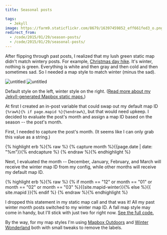 ```yaml
---
title: Seasonal posts

tags:
  - Jekyll
image: https://farm9.staticflickr.com/8679/16397459852_eff661fed3_o.png
redirect_from:
  - /code/2015/01/29/season-posts/
  - /code/2015/01/29/seasonal-posts/
---
```


After flipping through past posts, I realized that my lush green static map didn't match wintery posts. For example, [Christmas day hike](/adventures/2014/12/25/christmas-hike/). It's winter, nothing is green. Everything is white and then gray and then cold and then sometimes sad. So I needed a map style to match winter (minus the sad).

<div class="photos">
<img src="http://api.tiles.mapbox.com/v4/{{site.mapid}}/-73.7440735,42.5726903,15/600x400.png?access_token={{site.mapbox-token}}" class="img-half" alt="untitled">

<img src="http://api.tiles.mapbox.com/v4/{{site.mapid-winter}}/-73.7440735,42.5726903,15/600x400.png?access_token={{site.mapbox-token}}" class="img-half" alt="untitled">
</div>

Default style on the left, winter style on the right. ([Read more about my Jekyll-generated Mapbox static maps.](/code/2014/07/26/static-mapbox-for-jekyll/))

At first I created an in-post variable that could swap out my default map ID `{%raw%}{% if page.mapid %}{%endraw%}`, but that would need upkeep. I decided to evaluate the post's month and assign a map ID based on the season -- the post's month.

First, I needed to capture the post's month. (It seems like I can only grab this value as a string.)

{% highlight erb %}{% raw %}
{% capture month %}{{page.date | date: "%m"}}{% endcapture %}
{% endraw %}{% endhighlight %}

Next, I evaluated the month -- December, January, February, and March will receive the winter map ID from my config, while other months will receive my default map ID.

{% highlight erb %}{% raw %}
{% if month == "12" or month == "01" or month == "02" or month == "03" %}{{site.mapid-winter}}{% else %}{{ site.mapid }}{% endif %}
{% endraw %}{% endhighlight %}

I dropped this statement in my static map call and that was it! All my past winter month posts switched to my winter map ID. A fall map style may come in handy, but I'll stick with just two for right now. [See the full code.](https://github.com/katydecorah/katydecorah.github.io/blob/master/_includes/post-map-header.html)

By the way, for my map styles I'm using [Mapbox Outdoors](https://github.com/mapbox/mapbox-studio-outdoors.tm2) and [Winter Wonderland](https://github.com/mapbox/mapbox-studio-winter-wonderland.tm2) both with small tweaks to remove the labels.
